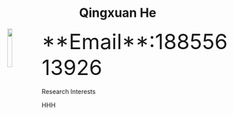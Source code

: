 <h1 align="center">Qingxuan He</h1>


<p><img align="left" src="./DSC_2470.jpg" width="15%" /> <font size=50>**Email**:18855613926</font> <br /><br /> Research Interests</p>










HHH
